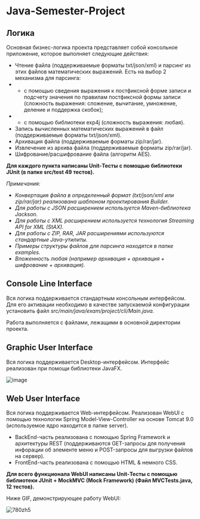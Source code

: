 # Java-Semester-Project
## Логика
Основная бизнес-логика проекта представляет собой консольное приложение, которое выполняет следующие действия:
* Чтение файла (поддерживаемые форматы txt/json/xml) и парсинг из этих файлов математических выражений. Есть на выбор 2 механизма для парсинга: 
* * с помощью сведения выражения к постфиксной форме записи и подсчету значения по правилам постфиксной формы записи (сложность выражения: сложение, вычитание, умножение, деление и поддержка скобок);
* * с помощью библиотеки exp4j (сложность выражения: любая).
* Запись вычисленных математических выражений в файл (поддерживаемые форматы txt/json/xml).
* Архивация файла (поддерживаемые форматы zip/rar/jar).
* Извлечение из архива файла (поддерживаемые форматы zip/rar/jar).
* Шифрование/расшифрование файла (алгоритм AES).

**Для каждого пункта написаны Unit-Тесты с помощью библиотеки JUnit (в папке src/test 49 тестов).**

_Примечания:_
* _Конвертация файла в определенный формат (txt/json/xml или zip/rar/jar) реализована шаблоном проектирования Builder._
* _Для работы с JSON расширением используется Maven-библиотека Jackson._
* _Для работы с XML расширением используется технология Streaming API for XML (StAX)._
* _Для работы с ZIP, RAR, JAR расширениями используются стандартные Java-утилиты._
* _Примеры структуры файлов для парсинга находятся в папке examples._
* _Вложенность любая (например архивация + архивация + шифрование + архивация)._

## Console Line Interface
Вся логика поддерживается стандартным консольным интерфейсом. Для его активации необходимо в качестве запускаемой конфигурации установить файл _src/main/java/exam/project/cli/Main.java_. 

Работа выполняется с файлами, лежащими в основной директории проекта.

## Graphic User Interface
Вся логика поддерживается Desktop-интерфейсом. Интерфейс реализован при помощи библиотеки JavaFX.

![image](https://user-images.githubusercontent.com/93089691/213567680-04468c7a-2348-4cf1-89c7-c052a8e16560.png)


## Web User Interface
Вся логика поддерживается Web-интерфейсом. Реализован WebUI с помощью технологии Spring Model-View-Controller на основе Tomcat 9.0 (используемое ядро находится в папке server). 
* BackEnd-часть реализована с помощью Spring Framework и архитектуры REST (поддерживаются GET-запросы для получения инфорации об элементе меню и POST-запросы для выгрузки файлов на сервер).
* FrontEnd-часть реализована с помощью HTML & немного CSS.

**Для всего функционала WebUI написаны Unit-Тесты с помощью библиотеки JUnit + MockMVC (Mock Framework) (Файл MVCTests.java, 12 тестов).**

Ниже GIF, демонстрирующее работу WebUI:

![780zh5](https://user-images.githubusercontent.com/93089691/213475088-afc046ac-e88b-4bae-b05e-3eb37a27cf56.gif)


